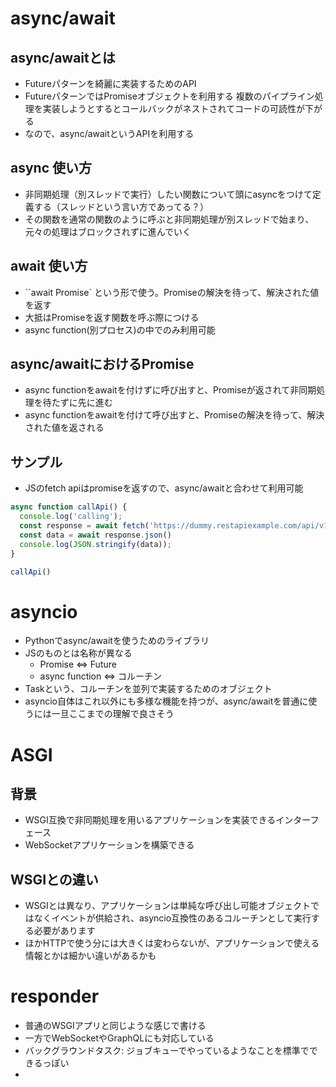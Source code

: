 
# async/await

## async/awaitとは

- Futureパターンを綺麗に実装するためのAPI
- FutureパターンではPromiseオブジェクトを利用する
  複数のパイプライン処理を実装しようとするとコールバックがネストされてコードの可読性が下がる
 - なので、async/awaitというAPIを利用する

## async 使い方

 - 非同期処理（別スレッドで実行）したい関数について頭にasyncをつけて定義する（スレッドという言い方であってる？）
 - その関数を通常の関数のように呼ぶと非同期処理が別スレッドで始まり、元々の処理はブロックされずに進んでいく

## await 使い方

 - ``await Promise` という形で使う。Promiseの解決を待って、解決された値を返す
 - 大抵はPromiseを返す関数を呼ぶ際につける
 - async function(別プロセス)の中でのみ利用可能

## async/awaitにおけるPromise
 - async functionをawaitを付けずに呼び出すと、Promiseが返されて非同期処理を待たずに先に進む
 - async functionをawaitを付けて呼び出すと、Promiseの解決を待って、解決された値を返される

## サンプル
 - JSのfetch apiはpromiseを返すので、async/awaitと合わせて利用可能

```js
async function callApi() {
  console.log('calling');
  const response = await fetch('https://dummy.restapiexample.com/api/v1/employees')
  const data = await response.json()
  console.log(JSON.stringify(data));
}

callApi()
```

# asyncio

 - Pythonでasync/awaitを使うためのライブラリ
 - JSのものとは名称が異なる
    - Promise <=> Future
    - async function <=> コルーチン
 - Taskという、コルーチンを並列で実装するためのオブジェクト
 - asyncio自体はこれ以外にも多様な機能を持つが、async/awaitを普通に使うには一旦ここまでの理解で良さそう

# ASGI

## 背景
 - WSGI互換で非同期処理を用いるアプリケーションを実装できるインターフェース
 - WebSocketアプリケーションを構築できる

## WSGIとの違い
 - WSGIとは異なり、アプリケーションは単純な呼び出し可能オブジェクトではなくイベントが供給され、asyncio互換性のあるコルーチンとして実行する必要があります
 - ほかHTTPで使う分には大きくは変わらないが、アプリケーションで使える情報とかは細かい違いがあるかも

# responder

 - 普通のWSGIアプリと同じような感じで書ける
 - 一方でWebSocketやGraphQLにも対応している
 - バックグラウンドタスク: ジョブキューでやっているようなことを標準でできるっぽい
 - 
